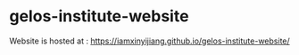 # gelos-institute-website
Website is hosted at : https://iamxinyijiang.github.io/gelos-institute-website/